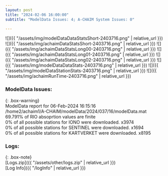 ```yaml
---
layout: post
title: "2024-02-06 16:00:00"
subtitle: "ModelData Issues: 4; A-CHAIM System Issues: 0"

---
```


![]({{ "/assets/img/modelDataDataStatsShort-2403716.png" | relative_url }})
![]({{ "/assets/img/achaimDataStatsShort-2403716.png" | relative_url }})
![]({{ "/assets/img/achaimDataStatsLong00-2403716.png" | relative_url }})
![]({{ "/assets/img/achaimDataStatsLong01-2403716.png" | relative_url }})
![]({{ "/assets/img/achaimDataStatsLong02-2403716.png" | relative_url }})
![]({{ "/assets/img/modelDataDataStats-2403716.png" | relative_url }})
![]({{ "/assets/img/modelDataStationStats-2403716.png" | relative_url }})
![]({{ "/assets/img/achaimRunTime-2403716.png" | relative_url }})


### ModelData Issues:  
  
{: .box-warning}  
 ModelData report for 06-Feb-2024 16:15:16   
 /home2/achaim1/A-CHAIM/modelData/2024/037/16/modelData.mat   
 69.791% of RIO absoprtion values are finite   
 0% of all possible stations for IONO were downloaded. x3974   
 0% of all possible stations for SENTINEL were downloaded. x1694   
 0% of all possible stations for KARTVERKET were downloaded. x8195   
  


### Logs:  
  
{: .box-note}  
[Logs.zip]({{ "/assets/other/logs.zip" | relative_url }})  
[Log Info]({{ "/logInfo" | relative_url }})  
